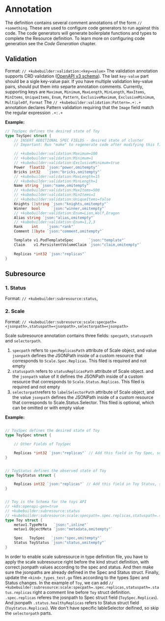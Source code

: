# Annotation

The definition contains several comment annotations of the form `// +something`.  These are used to configure code generators to run against this code.  The code generators will generate boilerplate functions and types to complete the Resource definition.
To learn more on configuring code generation see the *Code Generation* chapter.

## Validation

Format: `// +kubebuilder:validation:<key=value>`
The validation annotation supports CRD validation ([OpenAPI v3 schema](https://github.com/OAI/OpenAPI-Specification/blob/master/versions/3.0.0.md#schemaObject)).
The last `key-value` part should be a sigle key-value pair. If you have multiple validation key-value pairs, should put them into separte annotation comments.
Currently, supporting keys are `Maximum`, `Minimum`, `MaxLength`, `MinLength`, `MaxItems`, `MinItems`, `UniqueItems`, `Enum`, `Pattern`, `ExclusiveMaximum`,
 `ExclusiveMinimum`, `MultipleOf`, `Format`
The `// +kubebuilder:validation:Pattern=.+:.+` annotation declares Pattern validation requiring that the `Image` field match the regular expression `.+:.+`

**Example:**

```go
// ToySpec defines the desired state of Toy
type ToySpec struct {
	// INSERT ADDITIONAL SPEC FIELDS - desired state of cluster
	// Important: Run "make" to regenerate code after modifying this file

	// +kubebuilder:validation:Maximum=100
	// +kubebuilder:validation:Minimum=1
	// +kubebuilder:validation:ExclusiveMinimum=true
	Power  float32 `json:"power,omitempty"`
	Bricks int32   `json:"bricks,omitempty"`
	// +kubebuilder:validation:MaxLength=15
	// +kubebuilder:validation:MinLength=1
	Name string `json:"name,omitempty"`
	// +kubebuilder:validation:MaxItems=500
	// +kubebuilder:validation:MinItems=1
	// +kubebuilder:validation:UniqueItems=false
	Knights []string `json:"knights,omitempty"`
	Winner  bool     `json:"winner,omitempty"`
	// +kubebuilder:validation:Enum=Lion,Wolf,Dragon
	Alias string `json:"alias,omitempty"`
	// +kubebuilder:validation:Enum=1,2,3
	Rank    int    `json:"rank"`
	Comment []byte `json:"comment,omitempty"`

	Template v1.PodTemplateSpec       `json:"template"`
    Claim    v1.PersistentVolumeClaim `json:"claim,omitempty"`
    
    Replicas *int32 `json:"replicas"`
}

```


## Subresource


### 1. Status

Format: `// +kubebuilder:subresource:status`,


### 2. Scale
   
Format: `// +kubebuilder:subresource:scale:specpath=<jsonpath>,statuspath=<jsonpath>,selectorpath=<jsonpath>`


Scale subresource annotation contains three fields: `specpath`, `statuspath` and `selectorpath`.
1) `specpath` refers to `specReplicasPath` attribute of Scale object, and value `jsonpath` defines the JSONPath inside of a custom resource that corresponds to `Scale.Spec.Replicas`. This filed is required and not empty
2) `statuspath` refers to `statusReplicasPath` attribute of Scale object. and the `jsonpath` value of it defines the JSONPath inside of a custom resource that corresponds to `Scale.Status.Replicas`. This filed is required and not empty
3) `selectorpath`refers to `labelSelectorPath` attribute of Scale object, and the value `jsonpath` defines the JSONPath inside of a custom resource that corresponds to Scale.Status.Selector. This filed is optional, which can be omitted or with empty value


**Example:**

```go

// ToySpec defines the desired state of Toy
type ToySpec struct {

    // Other Fields of ToySpec

	Replicas *int32 `json:"replicas"` // Add this field in Toy Spec, so the jsonpath to this field is `.spec.replicas`
}


// ToyStatus defines the observed state of Toy
type ToyStatus struct {

	Replicas int32 `json:"replicas"` // Add this field in Toy Status, so the jsonpath to this field is `.status.replicas`
}


// Toy is the Schema for the toys API
// +k8s:openapi-gen=true
// +kubebuilder:subresource:status
// +kubebuilder:subresource:scale:specpath=.spec.replicas,statuspath=.status.replicas
type Toy struct {
	metav1.TypeMeta   `json:",inline"`
	metav1.ObjectMeta `json:"metadata,omitempty"`

	Spec   ToySpec   `json:"spec,omitempty"`
	Status ToyStatus `json:"status,omitempty"`
}

```

In order to enable scale subresource in type definition file, you have to apply the scale subresource right before the kind struct definition, with correct jsonpath values according to the spec and status. And then make sure the jsonpaths are already defined in the Spec and Status struct. Finally, update the `<kind>_types_test.go` files according to the types Spec and Status changes.
In the example of `Toy`, we can add `// +kubebuilder:subresource:scale:specpath=.spec.replicas,statuspath=.status.replicas` right a comment line before `Toy` struct definition. `.spec.replicas` referes the josnpath to Spec struct field (`ToySpec.Replicas`). And jsonpath `.status.healthyReplicas` refers to Status struct field (`ToyStatus.Replicas`). We don't have specific lableSelector deifined, so skip the `selectorpath` parts.